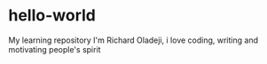 # hello-world
My learning repository
I'm Richard Oladeji, i love coding, writing and motivating people's spirit
